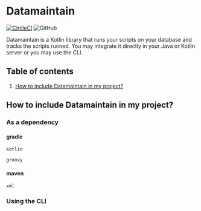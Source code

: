 # Datamaintain
[![CircleCI](https://circleci.com/gh/4sh/datamaintain.svg?style=shield)](https://circleci.com/gh/4sh/datamaintain) ![GitHub](https://img.shields.io/github/license/4sh/datamaintain)

Datamaintain is a Kotlin library that runs your scripts on your database and tracks the scripts runned. You may integrate it directly in your Java or Kotlin server or you may use the CLI.

## Table of contents
1. [How to include Datamaintain in my project?]()

## How to include Datamaintain in my project?
### As a dependency
#### gradle
```kotlin```

```groovy```
#### maven
```xml```

### Using the CLI
